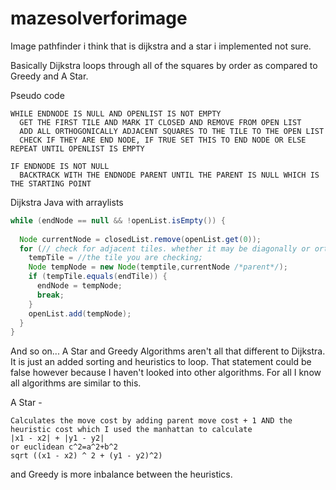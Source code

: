 # mazesolverforimage
Image pathfinder
i think that is dijkstra and a star i implemented not sure.

Basically Dijkstra loops through all of the squares by order as compared to Greedy and A Star.

Pseudo code
```
WHILE ENDNODE IS NULL AND OPENLIST IS NOT EMPTY
  GET THE FIRST TILE AND MARK IT CLOSED AND REMOVE FROM OPEN LIST
  ADD ALL ORTHOGONICALLY ADJACENT SQUARES TO THE TILE TO THE OPEN LIST
  CHECK IF THEY ARE END NODE, IF TRUE SET THIS TO END NODE OR ELSE REPEAT UNTIL OPENLIST IS EMPTY

IF ENDNODE IS NOT NULL
  BACKTRACK WITH THE ENDNODE PARENT UNTIL THE PARENT IS NULL WHICH IS THE STARTING POINT
```

Dijkstra Java with arraylists

```java
while (endNode == null && !openList.isEmpty()) {
  
  Node currentNode = closedList.remove(openList.get(0));
  for (// check for adjacent tiles. whether it may be diagonally or orthogonally adjacent tiles && can be added to list) {
    tempTile = //the tile you are checking;
    Node tempNode = new Node(temptile,currentNode /*parent*/);
    if (tempTile.equals(endTile)) {
      endNode = tempNode;
      break;
    }
    openList.add(tempNode);
  }
}
```

And so on... A Star and Greedy Algorithms aren't all that different to Dijkstra. It is just an added sorting and heuristics to loop.
That statement could be false however because I haven't looked into other algorithms. For all I know all algorithms are similar to this.

A Star - 

```
Calculates the move cost by adding parent move cost + 1 AND the heuristic cost which I used the manhattan to calculate
|x1 - x2| + |y1 - y2|
or euclidean c^2=a^2+b^2
sqrt ((x1 - x2) ^ 2 + (y1 - y2)^2)
```

and Greedy is more inbalance between the heuristics.

